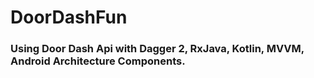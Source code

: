 # DoorDashFun

### Using Door Dash Api with Dagger 2, RxJava, Kotlin, MVVM, Android Architecture Components.
